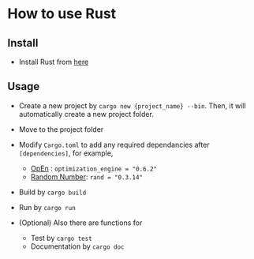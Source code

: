 # How to use Rust

## Install

- Install Rust from [here](https://www.rust-lang.org/tools/install)

## Usage

- Create a new project by ```cargo new {project_name} --bin```. Then, it will automatically create a new project folder.

- Move to the project folder

- Modify ``Cargo.toml`` to add any required dependancies after ``[dependencies]``, for example,
  - [OpEn](https://alphaville.github.io/optimization-engine/docs/installation#open-in-rust) : ``optimization_engine = "0.6.2"``
  - [Random Number](https://docs.rs/crate/rand/0.3.14): ``rand = "0.3.14"``

- Build by ``cargo build``

- Run by ``cargo run``

- (Optional) Also there are functions for 
  - Test by `cargo test`
  - Documentation by `cargo doc`
  
